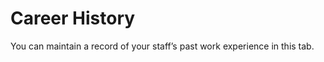 Career History
==========

You can maintain a record of your staff’s past work experience in this tab. 